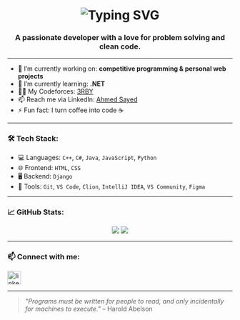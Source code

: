 <h1 align="center">
  <img src="https://readme-typing-svg.herokuapp.com?font=Fira+Code&size=36&duration=3000&pause=1000&center=true&vCenter=true&color=00FFFF&background=000000&width=600&lines=Hello%2C+I+am+Ahmed" alt="Typing SVG" />
</h1>


<h3 align="center">A passionate developer with a love for problem solving and clean code.</h3>

---

- 🔭 I’m currently working on: **competitive programming & personal web projects**
- 🌱 I’m currently learning: **.NET**
- 👨‍💻 My Codeforces: [3RBY](https://codeforces.com/profile/3RBY)
- 📫 Reach me via LinkedIn: [Ahmed Sayed](https://www.linkedin.com/in/ahmed-sayed-52283b304/)
- ⚡ Fun fact: I turn coffee into code ☕

---

### 🛠️ Tech Stack:
- 💻 Languages: `C++`, `C#`, `Java`, `JavaScript`, `Python`
- 🌐 Frontend: `HTML`, `CSS`
- 🖥 Backend: `Django`
- 🔧 Tools: `Git`, `VS Code`, `Clion`, `IntelliJ IDEA`, `VS Community`, `Figma`

---

### 📈 GitHub Stats:
<p align="center">
  <img src="https://github-readme-stats.vercel.app/api?username=AhmeedSayeed&show_icons=true&theme=tokyonight" />
  <img src="https://github-readme-streak-stats.herokuapp.com/?user=AhmeedSayeed&theme=tokyonight" />
</p>

---

### 📫 Connect with me:
<p align="left">
  <a href="https://www.linkedin.com/in/ahmed-sayed-52283b304/" target="blank">
    <img align="center" src="https://cdn-icons-png.flaticon.com/512/174/174857.png" alt="linkedin" height="30" width="30" />
  </a>
</p>

---

> *"Programs must be written for people to read, and only incidentally for machines to execute."* – Harold Abelson
